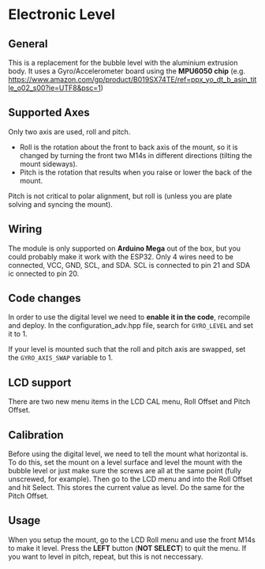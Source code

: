 # Electronic Level
## General
This is a replacement for the bubble level with the aluminium extrusion body.
It uses a Gyro/Accelerometer board using the **MPU6050 chip** (e.g. https://www.amazon.com/gp/product/B019SX74TE/ref=ppx_yo_dt_b_asin_title_o02_s00?ie=UTF8&psc=1)

## Supported Axes
Only two axis are used, roll and pitch.
- Roll is the rotation about the front to back axis of the mount, so it is changed by turning the front two M14s in different directions (tilting the mount sideways).
- Pitch is the rotation that results when you raise or lower the back of the mount. 

Pitch is not critical to polar alignment, but roll is (unless you are plate solving and syncing the mount).

## Wiring
The module is only supported on **Arduino Mega** out of the box, but you could probably make it work with the ESP32.
Only 4 wires need to be connected, VCC, GND, SCL, and SDA. SCL is connected to pin 21 and SDA ic onnected to pin 20.

## Code changes
In order to use the digital level we need to **enable it in the code**, recompile and deploy.
In the configuration_adv.hpp file, search for `GYRO_LEVEL` and set it to 1. 

If your level is mounted such that the roll and pitch axis are swapped, set the `GYRO_AXIS_SWAP` variable to 1.

## LCD support
There are two new menu items in the LCD CAL menu, Roll Offset and Pitch Offset. 

## Calibration
Before using the digital level, we need to tell the mount what horizontal is. To do this, set the mount on a level surface and level the mount with the bubble level or just make sure the screws are all at the same point (fully unscrewed, for example). Then go to the LCD menu and into the Roll Offset and hit Select. This stores the current value as level. Do the same for the Pitch Offset.

## Usage
When you setup the mount, go to the LCD Roll menu and use the front M14s to make it level. Press the **LEFT** button (**NOT SELECT**) to quit the menu.
If you want to level in pitch, repeat, but this is not neccessary.
